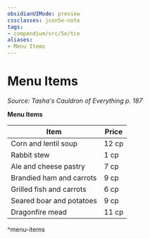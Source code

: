 ```yaml
---
obsidianUIMode: preview
cssclasses: json5e-note
tags:
- compendium/src/5e/tce
aliases:
- Menu Items
---
```

# Menu Items
*Source: Tasha's Cauldron of Everything p. 187* 

**Menu Items**

| Item | Price |
|------|-------|
| Corn and lentil soup | 12 cp |
| Rabbit stew | 1 cp |
| Ale and cheese pastry | 7 cp |
| Brandied ham and carrots | 9 cp |
| Grilled fish and carrots | 6 cp |
| Seared boar and potatoes | 9 cp |
| Dragonfire mead | 11 cp |
^menu-items